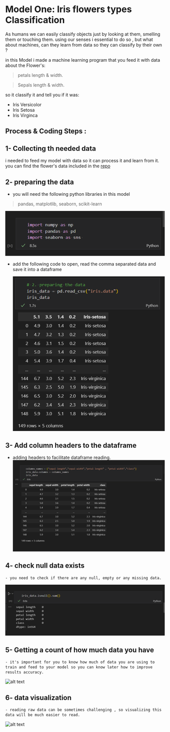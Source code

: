 # Model One: Iris flowers types Classification

As humans we can easily classify objects just by looking at them, smelling them or touching them. using our senses i essential to do so , but what about machines, can they learn from data so they can classify by their own ?

in this Model i made a machine learning program that you feed it with data about the Flower's:
> petals length & width.

> Sepals length & width.

so it classify it and tell you if it was:
- Iris Versicolor
- Iris Setosa
- Iris Virginca

## Process & Coding Steps :

## 1- Collecting th needed data 
i needed to feed my model with data so it can process it and learn from it.
you can find the flower's data included in the [repo](https://github.com/AnanSoli/)

## 2- preparing the data
 - you will need the following python libraries in this model

> pandas, matplotlib, seaborn, scikit-learn

![alt text](images/import.PNG)

 - add the following code to open, read the comma separated data and save it into a dataframe

    ![alt text](iris-2.PNG)

## 3- Add column headers to the dataframe
 - adding headers to facilitate dataframe reading.
    ![alt text](iris-3.PNG)

## 4- check null data exists
    - you need to check if there are any null, empty or any missing data.

![alt text](iris-4-empty-values.PNG)

## 5- Getting a count of how much data you have
    - it's important for you to know how much of data you are using to train and feed to your model so you can know later how to improve results accuracy.

![alt text](iris-5-class-numbers.PNG)

## 6- data visualization
    - reading raw data can be sometimes challenging , so visualizing this data will be much easier to read.

![alt text](iris-6-count-graph.PNG)

